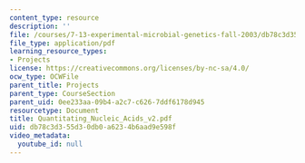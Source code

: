 ```yaml
---
content_type: resource
description: ''
file: /courses/7-13-experimental-microbial-genetics-fall-2003/db78c3d355d30db0a6234b6aad9e598f_Quantitating_Nucleic_Acids_v2.pdf
file_type: application/pdf
learning_resource_types:
- Projects
license: https://creativecommons.org/licenses/by-nc-sa/4.0/
ocw_type: OCWFile
parent_title: Projects
parent_type: CourseSection
parent_uid: 0ee233aa-09b4-a2c7-c626-7ddf6178d945
resourcetype: Document
title: Quantitating_Nucleic_Acids_v2.pdf
uid: db78c3d3-55d3-0db0-a623-4b6aad9e598f
video_metadata:
  youtube_id: null
---
```

